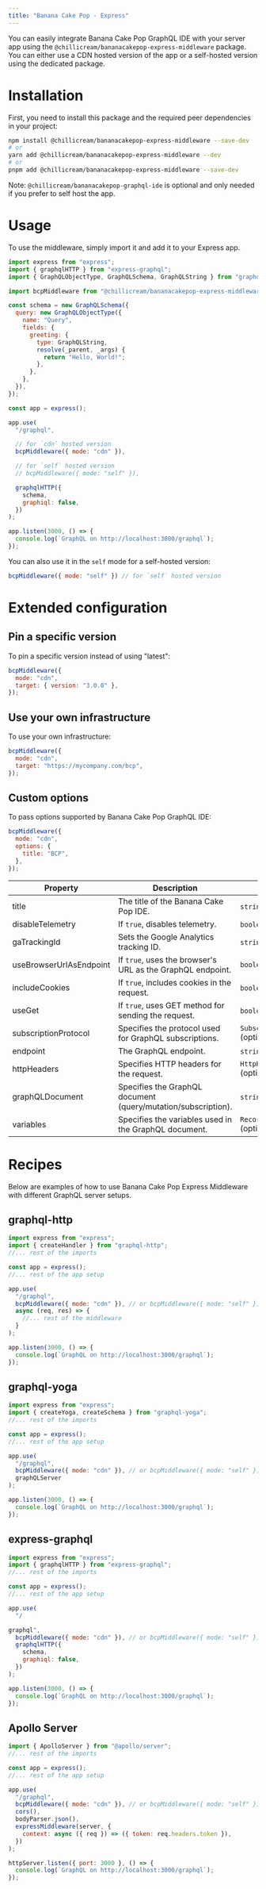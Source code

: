 ```yaml
---
title: "Banana Cake Pop - Express"
---
```


You can easily integrate Banana Cake Pop GraphQL IDE with your server app using the `@chillicream/bananacakepop-express-middleware` package.
You can either use a CDN hosted version of the app or a self-hosted version using the dedicated package.

# Installation

First, you need to install this package and the required peer dependencies in your project:

```bash
npm install @chillicream/bananacakepop-express-middleware --save-dev
# or
yarn add @chillicream/bananacakepop-express-middleware --dev
# or
pnpm add @chillicream/bananacakepop-express-middleware --save-dev
```

Note: `@chillicream/bananacakepop-graphql-ide` is optional and only needed if you prefer to self host the app.

# Usage

To use the middleware, simply import it and add it to your Express app.

```javascript
import express from "express";
import { graphqlHTTP } from "express-graphql";
import { GraphQLObjectType, GraphQLSchema, GraphQLString } from "graphql";

import bcpMiddleware from "@chillicream/bananacakepop-express-middleware";

const schema = new GraphQLSchema({
  query: new GraphQLObjectType({
    name: "Query",
    fields: {
      greeting: {
        type: GraphQLString,
        resolve(_parent, _args) {
          return "Hello, World!";
        },
      },
    },
  }),
});

const app = express();

app.use(
  "/graphql",

  // for `cdn` hosted version
  bcpMiddleware({ mode: "cdn" }),

  // for `self` hosted version
  // bcpMiddleware({ mode: "self" }),

  graphqlHTTP({
    schema,
    graphiql: false,
  })
);

app.listen(3000, () => {
  console.log(`GraphQL on http://localhost:3000/graphql`);
});
```

You can also use it in the `self` mode for a self-hosted version:

```javascript
bcpMiddleware({ mode: "self" }) // for `self` hosted version
```

# Extended configuration

## Pin a specific version
To pin a specific version instead of using "latest":

```javascript
bcpMiddleware({
  mode: "cdn",
  target: { version: "3.0.0" },
});
```

## Use your own infrastructure
To use your own infrastructure:

```javascript
bcpMiddleware({
  mode: "cdn",
  target: "https://mycompany.com/bcp",
});
```

## Custom options
To pass options supported by Banana Cake Pop GraphQL IDE:

```javascript
bcpMiddleware({
  mode: "cdn",
  options: {
    title: "BCP",
  },
});
```

| Property                | Description                                                   | Type                              |
| ----------------------- | ------------------------------------------------------------- | --------------------------------- |
| title                   | The title of the Banana Cake Pop IDE.                         | `string` (optional)               |
| disableTelemetry        | If `true`, disables telemetry.                                | `boolean` (optional)              |
| gaTrackingId            | Sets the Google Analytics tracking ID.                        | `string` (optional)               |
| useBrowserUrlAsEndpoint | If `true`, uses the browser's URL as the GraphQL endpoint.    | `boolean`                         |
| includeCookies          | If `true`, includes cookies in the request.                   | `boolean` (optional)              |
| useGet                  | If `true`, uses GET method for sending the request.           | `boolean` (optional)              |
| subscriptionProtocol    | Specifies the protocol used for GraphQL subscriptions.        | `SubscriptionProtocol` (optional) |
| endpoint                | The GraphQL endpoint.                                         | `string` (optional)               |
| httpHeaders             | Specifies HTTP headers for the request.                       | `HttpHeaderDictionary` (optional) |
| graphQLDocument         | Specifies the GraphQL document (query/mutation/subscription). | `string` (optional)               |
| variables               | Specifies the variables used in the GraphQL document.         | `Record<string, any>` (optional)  |

# Recipes
Below are examples of how to use Banana Cake Pop Express Middleware with different GraphQL server setups.

## graphql-http
```javascript
import express from "express";
import { createHandler } from "graphql-http";
//... rest of the imports

const app = express();
//... rest of the app setup

app.use(
  "/graphql",
  bcpMiddleware({ mode: "cdn" }), // or bcpMiddleware({ mode: "self" }),
  async (req, res) => {
    //... rest of the middleware
  }
);

app.listen(3000, () => {
  console.log(`GraphQL on http://localhost:3000/graphql`);
});
```

## graphql-yoga
```javascript
import express from "express";
import { createYoga, createSchema } from "graphql-yoga";
//... rest of the imports

const app = express();
//... rest of the app setup

app.use(
  "/graphql",
  bcpMiddleware({ mode: "cdn" }), // or bcpMiddleware({ mode: "self" }),
  graphQLServer
);

app.listen(3000, () => {
  console.log(`GraphQL on http://localhost:3000/graphql`);
});
```

## express-graphql
```javascript
import express from "express";
import { graphqlHTTP } from "express-graphql";
//... rest of the imports

const app = express();
//... rest of the app setup

app.use(
  "/

graphql",
  bcpMiddleware({ mode: "cdn" }), // or bcpMiddleware({ mode: "self" }),
  graphqlHTTP({
    schema,
    graphiql: false,
  })
);

app.listen(3000, () => {
  console.log(`GraphQL on http://localhost:3000/graphql`);
});
```

## Apollo Server
```javascript
import { ApolloServer } from "@apollo/server";
//... rest of the imports

const app = express();
//... rest of the app setup

app.use(
  "/graphql",
  bcpMiddleware({ mode: "cdn" }), // or bcpMiddleware({ mode: "self" }),
  cors(),
  bodyParser.json(),
  expressMiddleware(server, {
    context: async ({ req }) => ({ token: req.headers.token }),
  })
);

httpServer.listen({ port: 3000 }, () => {
  console.log(`GraphQL on http://localhost:3000/graphql`);
});
```
